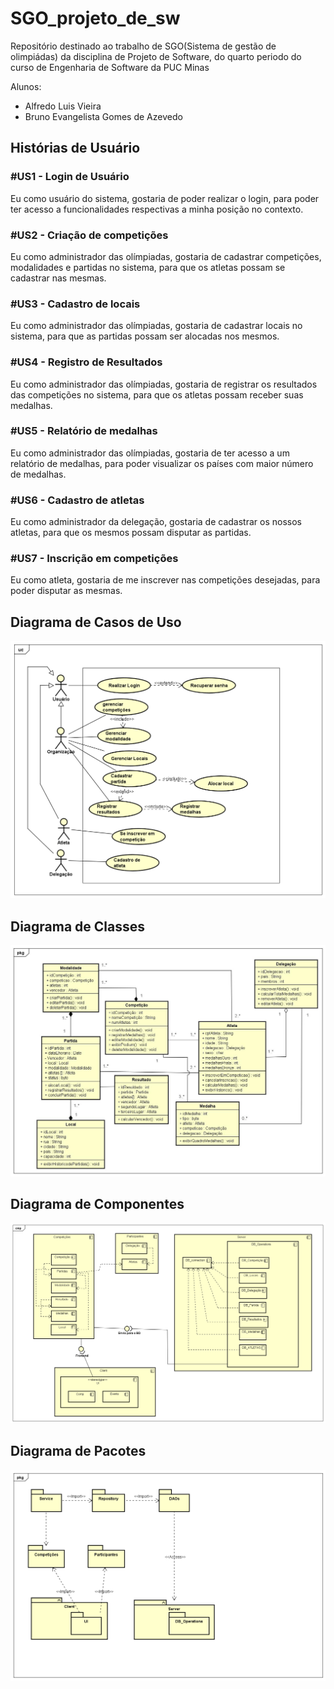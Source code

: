 # SGO_projeto_de_sw

Repositório destinado ao trabalho de SGO(Sistema de gestão de olimpiádas) da disciplina de Projeto de Software, do quarto periodo do curso de Engenharia de Software da PUC Minas

Alunos: 
 - Alfredo Luis Vieira
 - Bruno Evangelista Gomes de Azevedo

## Histórias de Usuário

### #US1 - Login de Usuário
Eu como usuário do sistema, gostaria de poder realizar o login, para poder ter acesso a funcionalidades
respectivas a minha posição no contexto.

### #US2 - Criação de competições
Eu como administrador das olímpiadas, gostaria de cadastrar competições, modalidades e partidas no sistema,
para que os atletas possam se cadastrar nas mesmas.

### #US3 - Cadastro de locais
Eu como administrador das olímpiadas, gostaria de cadastrar locais no sistema,
para que as partidas possam ser alocadas nos mesmos.

### #US4 - Registro de Resultados
Eu como administrador das olímpiadas, gostaria de registrar os resultados das competições no sistema,
para que os atletas possam receber suas medalhas.

### #US5 - Relatório de medalhas
Eu como administrador das olímpiadas, gostaria de ter acesso a um relatório de medalhas,
para poder visualizar os países com maior número de medalhas.

### #US6 - Cadastro de atletas
Eu como administrador da delegação, gostaria de cadastrar os nossos atletas, para que os mesmos
possam disputar as partidas.

### #US7 - Inscrição em competições
Eu como atleta, gostaria de me inscrever nas competições desejadas, para poder disputar as mesmas.

## Diagrama de Casos de Uso

![Diagrama de Casos de Uso](Imagens/diagrama_casos-de_uso.png)

## Diagrama de Classes

![Diagrama de Classes](Imagens/diagrama_Classes.jpg)

## Diagrama de Componentes

![Diagrama de Componentes](Imagens/diagrama_de_componentes.png)

## Diagrama de Pacotes

![Diagrama de Pacotes](Imagens/diagrama_pacotes.png
)



